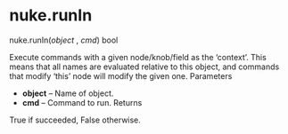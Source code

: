 # nuke.runIn
nuke.runIn(_object_ , _cmd_)  bool

Execute commands with a given node/knob/field as the ‘context’. This means that all names are evaluated relative to this object, and commands that modify ‘this’ node will modify the given one.
Parameters

  * **object** – Name of object.
  * **cmd** – Command to run.
Returns

True if succeeded, False otherwise.